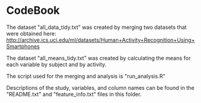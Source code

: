 CodeBook
========================================================

The dataset "all_data_tidy.txt" was created by merging two 
datasets that were obtained here: 
http://archive.ics.uci.edu/ml/datasets/Human+Activity+Recognition+Using+Smartphones

The dataset "all_means_tidy.txt" was created by calculating
the means for each variable by subject and by activity.

The script used for the merging and analysis is "run_analysis.R"

Descriptions of the study, variables, and column names can be found
in the "README.txt" and "feature_info.txt" files in this folder.
